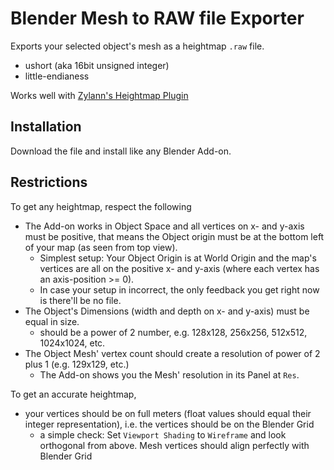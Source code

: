 # Blender Mesh to RAW file Exporter

Exports your selected object's mesh as a heightmap `.raw` file.
* ushort (aka 16bit unsigned integer)
* little-endianess

Works well with [Zylann's Heightmap Plugin](https://github.com/Zylann/godot_heightmap_plugin)


## Installation

Download the file and install like any Blender Add-on.


## Restrictions

To get any heightmap, respect the following
* The Add-on works in Object Space and all vertices on x- and y-axis must be positive, that means the Object origin must be at the bottom left of your map (as seen from top view).
  * Simplest setup: Your Object Origin is at World Origin and the map's vertices are all on the positive x- and y-axis (where each vertex has an axis-position >= 0).
  * In case your setup in incorrect, the only feedback you get right now is there'll be no file.
* The Object's Dimensions (width and depth on x- and y-axis) must be equal in size.
  * should be a power of 2 number, e.g. 128x128, 256x256, 512x512, 1024x1024, etc.
* The Object Mesh' vertex count should create a resolution of power of 2 plus 1 (e.g. 129x129, etc.)
  * The Add-on shows you the Mesh' resolution in its Panel at `Res`.

To get an accurate heightmap,
* your vertices should be on full meters (float values should equal their integer representation), i.e. the vertices should be on the Blender Grid
  * a simple check: Set `Viewport Shading` to `Wireframe` and look orthogonal from above. Mesh vertices should align perfectly with Blender Grid
